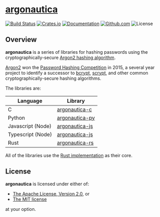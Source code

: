 # [argonautica](https://en.wikipedia.org/wiki/Argonautica)

[![Build Status](https://travis-ci.org/bcmyers/argonautica.svg?branch=master)](https://travis-ci.org/bcmyers/argonautica)
[![Crates.io](https://img.shields.io/crates/v/argonautica.svg)](https://crates.io/crates/argonautica)
[![Documentation](https://docs.rs/argonautica/badge.svg)](https://docs.rs/argonautica/)
[![Github.com](https://img.shields.io/badge/github-bcmyers%2Fargonautica-blue.svg)](http://www.github.com/bcmyers/argonautica)
![License](https://img.shields.io/crates/l/argonautica.svg)

## Overview

<b>argonautica</b> is a series of libraries for hashing passwords using the cryptographically-secure
[Argon2 hashing algorithm](https://tools.ietf.org/html/draft-irtf-cfrg-argon2-03).

[Argon2](<(https://tools.ietf.org/html/draft-irtf-cfrg-argon2-03)>) won the
[Password Hashing Competition](https://password-hashing.net/) in 2015, a several
year project to identify a successor to [bcrypt](https://en.wikipedia.org/wiki/Bcrypt),
[scrypt](https://en.wikipedia.org/wiki/Scrypt), and other common cryptographically-secure
hashing algorithms.

The libraries are:

| Language          | Library                                                                             |
| ----------------- | ----------------------------------------------------------------------------------- |
| C                 | [argonautica-c](https://github.com/bcmyers/argonautica/tree/master/argonautica-c)   |
| Python            | [argonautica-py](https://github.com/bcmyers/argonautica/tree/master/argonautica-py) |
| Javascript (Node) | [argonautica-js](https://github.com/bcmyers/argonautica/tree/master/argonautica-js) |
| Typescript (Node) | [argonautica-js](https://github.com/bcmyers/argonautica/tree/master/argonautica-js) |
| Rust              | [argonautica-rs](https://github.com/bcmyers/argonautica/tree/master/argonautica-rs) |

All of the libraries use the [Rust implementation](https://github.com/bcmyers/argonautica/tree/master/argonautica-rs) as their core.

## License

<b>argonautica</b> is licensed under either of:

- [The Apache License, Version 2.0](http://www.apache.org/licenses/LICENSE-2.0), or
- [The MIT license](http://opensource.org/licenses/MIT)

at your option.
